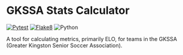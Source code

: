 # GKSSA Stats Calculator
[![Pytest](https://github.com/JoshKouri/GKSSA-Stats-Calculator/actions/workflows/pytest.yml/badge.svg)](https://github.com/JoshKouri/GKSSA-Stats-Calculator/blob/main/.github/workflows/pytest.yml)
[![Flake8](https://github.com/JoshKouri/GKSSA-Stats-Calculator/actions/workflows/Flake8.yml/badge.svg)](https://github.com/JoshKouri/GKSSA-Stats-Calculator/actions/workflows/Flake8.yml)
![Python](https://img.shields.io/badge/Python-3.11-blue)

A tool for calculating metrics, primarily ELO, for teams in the GKSSA (Greater Kingston Senior Soccer Association). 
